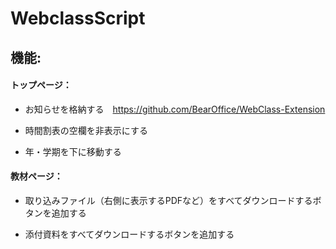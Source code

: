 # WebclassScript

## 機能:

####     トップページ：

- お知らせを格納する　https://github.com/BearOffice/WebClass-Extension

- 時間割表の空欄を非表示にする

- 年・学期を下に移動する



####    教材ページ：

- 取り込みファイル（右側に表示するPDFなど）をすべてダウンロードするボタンを追加する

- 添付資料をすべてダウンロードするボタンを追加する
